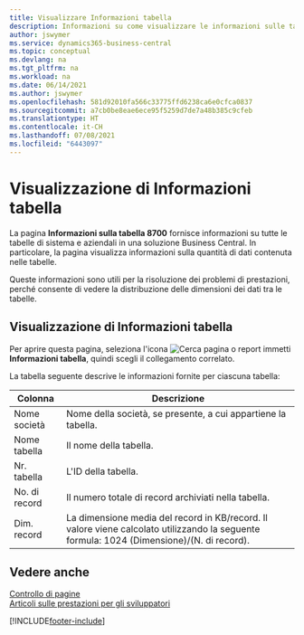 ```yaml
---
title: Visualizzare Informazioni tabella
description: Informazioni su come visualizzare le informazioni sulle tabelle di database direttamente dall'interfaccia client in Business Central.
author: jswymer
ms.service: dynamics365-business-central
ms.topic: conceptual
ms.devlang: na
ms.tgt_pltfrm: na
ms.workload: na
ms.date: 06/14/2021
ms.author: jswymer
ms.openlocfilehash: 581d92010fa566c33775ffd6238ca6e0cfca0837
ms.sourcegitcommit: a7cb0be8eae6ece95f5259d7de7a48b385c9cfeb
ms.translationtype: HT
ms.contentlocale: it-CH
ms.lasthandoff: 07/08/2021
ms.locfileid: "6443097"
---
```

# <a name="viewing-table-information"></a>Visualizzazione di Informazioni tabella

La pagina **Informazioni sulla tabella 8700** fornisce informazioni su tutte le tabelle di sistema e aziendali in una soluzione Business Central. In particolare, la pagina visualizza informazioni sulla quantità di dati contenuta nelle tabelle.

Queste informazioni sono utili per la risoluzione dei problemi di prestazioni, perché consente di vedere la distribuzione delle dimensioni dei dati tra le tabelle.

## <a name="viewing-table-information"></a>Visualizzazione di Informazioni tabella

Per aprire questa pagina, seleziona l'icona ![Cerca pagina o report](media/ui-search/search_small.png "Icona Cerca pagina o report") immetti **Informazioni tabella**, quindi scegli il collegamento correlato.

La tabella seguente descrive le informazioni fornite per ciascuna tabella:

|Colonna|Descrizione|
|------|-----------|
|Nome società|Nome della società, se presente, a cui appartiene la tabella.|
|Nome tabella|Il nome della tabella.|
|Nr. tabella|L'ID della tabella.|
|No. di record|Il numero totale di record archiviati nella tabella.|
|Dim. record|La dimensione media del record in KB/record. Il valore viene calcolato utilizzando la seguente formula: 1024 (Dimensione)/(N. di record). |

## <a name="see-also"></a>Vedere anche

[Controllo di pagine](across-inspect-page.md)  
[Articoli sulle prestazioni per gli sviluppatori](/dynamics365/business-central/dev-itpro/performance/performance-developer)  


[!INCLUDE[footer-include](includes/footer-banner.md)]